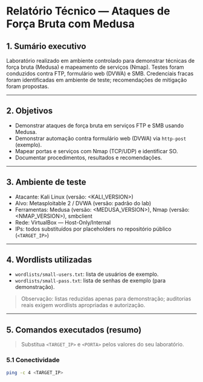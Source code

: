 # Relatório Técnico — Ataques de Força Bruta com Medusa

## 1. Sumário executivo
Laboratório realizado em ambiente controlado para demonstrar técnicas de força bruta (Medusa) e mapeamento de serviços (Nmap). Testes foram conduzidos contra FTP, formulário web (DVWA) e SMB. Credenciais fracas foram identificadas em ambiente de teste; recomendações de mitigação foram propostas.

---

## 2. Objetivos
- Demonstrar ataques de força bruta em serviços FTP e SMB usando Medusa.  
- Demonstrar automação contra formulário web (DVWA) via `http-post` (exemplo).  
- Mapear portas e serviços com Nmap (TCP/UDP) e identificar SO.  
- Documentar procedimentos, resultados e recomendações.

---

## 3. Ambiente de teste
- Atacante: Kali Linux (versão: <KALI_VERSION>)  
- Alvo: Metasploitable 2 / DVWA (versão: padrão do lab)  
- Ferramentas: Medusa (versão: <MEDUSA_VERSION>), Nmap (versão: <NMAP_VERSION>), smbclient  
- Rede: VirtualBox — Host-Only/Internal  
- IPs: todos substituídos por placeholders no repositório público (`<TARGET_IP>`)

---

## 4. Wordlists utilizadas
- `wordlists/small-users.txt`: lista de usuários de exemplo.  
- `wordlists/small-pass.txt`: lista de senhas de exemplo (para demonstração).  
> Observação: listas reduzidas apenas para demonstração; auditorias reais exigem wordlists apropriadas e autorização.

---

## 5. Comandos executados (resumo)
> Substitua `<TARGET_IP>` e `<PORTA>` pelos valores do seu laboratório.

### 5.1 Conectividade
```bash
ping -c 4 <TARGET_IP>


